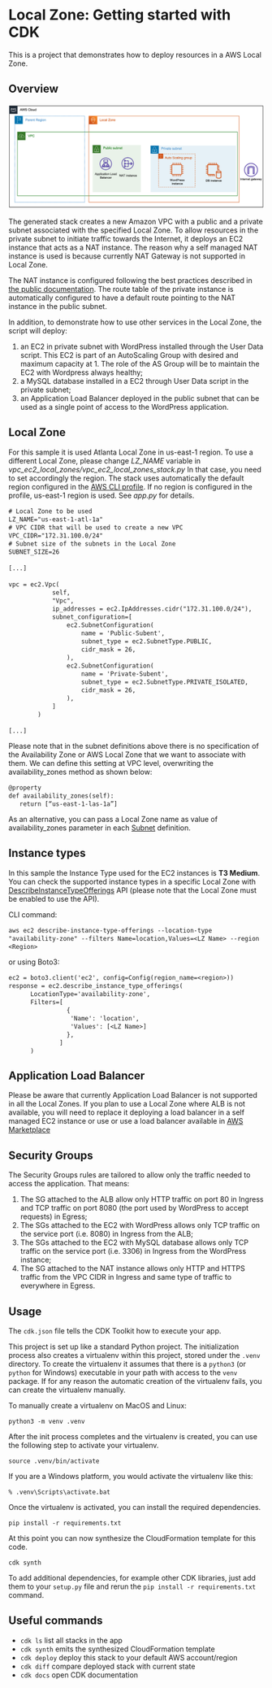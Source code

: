 # Local Zone: Getting started with CDK

This is a project that demonstrates how to deploy resources in a AWS Local Zone.

## Overview

![alt text](./architecture.png "AWS Local Zone with CDK")

The generated stack creates a new Amazon VPC with a public and a private subnet associated with the specified Local Zone.
To allow resources in the private subnet to initiate traffic towards the Internet, it deploys an EC2 instance that acts as a NAT instance. The reason why a self managed NAT instance is used is because currently NAT Gateway is not supported in Local Zone.

The NAT instance is configured following the best practices described in [the public documentation](https://docs.aws.amazon.com/vpc/latest/userguide/VPC_NAT_Instance.html#basics). The route table of the private instance is automatically configured to have a default route pointing to the NAT instance in the public subnet.

In addition, to demonstrate how to use other services in the Local Zone, the script will deploy:

1. an EC2 in private subnet with WordPress installed through the User Data script. This EC2 is part of an AutoScaling Group with desired and maximum capacity at 1. The role of the AS Group will be to maintain the EC2 with Wordpress always healthy;
2. a MySQL database installed in a EC2 through User Data script in the private subnet;
3. an Application Load Balancer deployed in the public subnet that can be used as a single point of access to the WordPress application.

## Local Zone

For this sample it is used Atlanta Local Zone in us-east-1 region. 
To use a different Local Zone, please change *LZ_NAME* variable in *vpc_ec2_local_zones/vpc_ec2_local_zones_stack.py* 
In that case, you need to set accordingly the region. The stack uses automatically the default region configured in the [AWS CLI profile](https://docs.aws.amazon.com/cli/latest/userguide/cli-configure-quickstart.html#cli-configure-quickstart-region). If no region is configured in the profile, us-east-1 region is used. See *app.py* for details.


```
# Local Zone to be used
LZ_NAME="us-east-1-atl-1a"
# VPC CIDR that will be used to create a new VPC
VPC_CIDR="172.31.100.0/24"
# Subnet size of the subnets in the Local Zone
SUBNET_SIZE=26

[...]

vpc = ec2.Vpc(
            self, 
            "Vpc",
            ip_addresses = ec2.IpAddresses.cidr("172.31.100.0/24"),
            subnet_configuration=[
                ec2.SubnetConfiguration(
                    name = 'Public-Subent',
                    subnet_type = ec2.SubnetType.PUBLIC,
                    cidr_mask = 26,
                ),
                ec2.SubnetConfiguration(
                    name = 'Private-Subent',
                    subnet_type = ec2.SubnetType.PRIVATE_ISOLATED,
                    cidr_mask = 26,
                ),
            ]       
        )

[...]
```
Please note that in the subnet definitions above there is no specification of the Availability Zone or AWS Local Zone that we want to associate with them. We can define this setting at VPC level, overwriting the availability_zones method as shown below: 

```
@property
def availability_zones(self):
   return [“us-east-1-las-1a”] 
```

As an alternative, you can pass a Local Zone name as value of availability_zones parameter in each [Subnet](https://docs.aws.amazon.com/cdk/api/v1/python/aws_cdk.aws_ec2/Subnet.html) definition.


## Instance types

In this sample the Instance Type used for the EC2 instances is **T3 Medium**.
You can check the supported instance types in a specific Local Zone with [DescribeInstanceTypeOfferings](https://docs.aws.amazon.com/AWSEC2/latest/APIReference/API_DescribeInstanceTypeOfferings.html) API (please note that the Local Zone must be enabled to use the API).

CLI command:

```
aws ec2 describe-instance-type-offerings --location-type "availability-zone" --filters Name=location,Values=<LZ Name> --region <Region>
```

or using Boto3:

```
ec2 = boto3.client('ec2', config=Config(region_name=<region>))
response = ec2.describe_instance_type_offerings(
      LocationType='availability-zone',
      Filters=[
                {
                 'Name': 'location',
                 'Values': [<LZ Name>]
                },
              ]
      )
```

## Application Load Balancer

Please be aware that currently Application Load Balancer is not supported in all the Local Zones. If you plan to use a Local Zone where ALB is not available, you will need to replace it deploying a load balancer in a self managed EC2 instance or use or use a load balancer available in [AWS Marketplace](https://aws.amazon.com/marketplace)

## Security Groups

The Security Groups rules are tailored to allow only the traffic needed to access the application. That means:

1. The SG attached to the ALB allow only HTTP traffic on port 80 in Ingress and TCP traffic on port 8080 (the port used by WordPress to accept requests) in Egress;
2. The SGs attached to the EC2 with WordPress allows only TCP traffic on the service port (i.e. 8080) in Ingress from the ALB;
3. The SGs attached to the EC2 with MySQL database allows only TCP traffic on the service port (i.e. 3306) in Ingress from the WordPress instance;
4. The SG attached to the NAT instance allows only HTTP and HTTPS traffic from the VPC CIDR in Ingress and same type of traffic to everywhere in Egress.

## Usage

The `cdk.json` file tells the CDK Toolkit how to execute your app.

This project is set up like a standard Python project.  The initialization
process also creates a virtualenv within this project, stored under the `.venv`
directory.  To create the virtualenv it assumes that there is a `python3`
(or `python` for Windows) executable in your path with access to the `venv`
package. If for any reason the automatic creation of the virtualenv fails,
you can create the virtualenv manually.

To manually create a virtualenv on MacOS and Linux:

```
python3 -m venv .venv
```

After the init process completes and the virtualenv is created, you can use the following
step to activate your virtualenv.

```
source .venv/bin/activate
```

If you are a Windows platform, you would activate the virtualenv like this:

```
% .venv\Scripts\activate.bat
```

Once the virtualenv is activated, you can install the required dependencies.

```
pip install -r requirements.txt
```

At this point you can now synthesize the CloudFormation template for this code.

```
cdk synth
```

To add additional dependencies, for example other CDK libraries, just add
them to your `setup.py` file and rerun the `pip install -r requirements.txt`
command.

## Useful commands

* `cdk ls`          list all stacks in the app
* `cdk synth`       emits the synthesized CloudFormation template
* `cdk deploy`      deploy this stack to your default AWS account/region
* `cdk diff`        compare deployed stack with current state
* `cdk docs`        open CDK documentation
